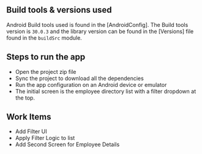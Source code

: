 ## Build tools & versions used

Android Build tools used is found in the [AndroidConfig]. The Build tools version is `30.0.3` and
the library version can be found in the [Versions] file found in the `buildSrc` module.

## Steps to run the app

- Open the project zip file
- Sync the project to download all the dependencies
- Run the app configuration on an Android device or emulator
- The initial screen is the employee directory list with a filter dropdown at the top.

## Work Items 
- Add Filter UI
- Apply Filter Logic to list
- Add Second Screen for Employee Details